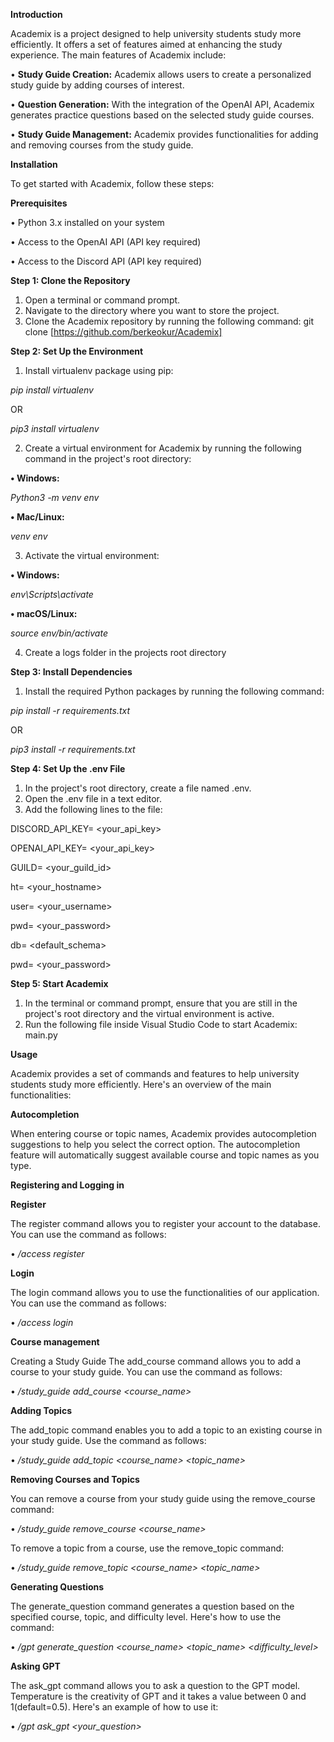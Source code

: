 **Introduction**

Academix is a project designed to help university students study more efficiently. It offers a set of features aimed at enhancing the study experience. The main features of Academix include:

•	**Study Guide Creation:** Academix allows users to create a personalized study guide by adding courses of interest.

•	**Question Generation:** With the integration of the OpenAI API, Academix generates practice questions based on the selected study guide courses.

•	**Study Guide Management:** Academix provides functionalities for adding and removing courses from the study guide.

**Installation**

To get started with Academix, follow these steps:

**Prerequisites**

•	Python 3.x installed on your system

•	Access to the OpenAI API (API key required)

•	Access to the Discord API (API key required)

**Step 1: Clone the Repository**
1.	Open a terminal or command prompt.
2.	Navigate to the directory where you want to store the project.
3.	Clone the Academix repository by running the following command:
git clone [https://github.com/berkeokur/Academix]

**Step 2: Set Up the Environment**
1.	Install virtualenv package using pip:

_pip install virtualenv_

OR

_pip3 install virtualenv_

2.	Create a virtual environment for Academix by running the following command in the project's root directory:

**•	Windows:**

_Python3 -m venv env_
	
**•	Mac/Linux:**

_venv env_


3.	Activate the virtual environment:

**•	Windows:**

_env\Scripts\activate_

**• macOS/Linux:**

_source env/bin/activate_


4. Create a logs folder in the projects root directory



**Step 3: Install Dependencies**
1.	Install the required Python packages by running the following command:

_pip install -r requirements.txt_

OR

_pip3 install -r requirements.txt_




**Step 4: Set Up the .env File**
1.	In the project's root directory, create a file named .env.
2.	Open the .env file in a text editor.
3.	Add the following lines to the file:

DISCORD_API_KEY= <your_api_key>

OPENAI_API_KEY= <your_api_key>

GUILD= <your_guild_id>

ht= <your_hostname>

user= <your_username>

pwd= <your_password>

db= <default_schema>

pwd= <your_password>


**Step 5: Start Academix**

1.	In the terminal or command prompt, ensure that you are still in the project's root directory and the virtual environment is active.
2.	Run the following file inside Visual Studio Code to start Academix:
main.py


**Usage**

Academix provides a set of commands and features to help university students study more efficiently. Here's an overview of the main functionalities:

**Autocompletion**

When entering course or topic names, Academix provides autocompletion suggestions to help you select the correct option. The autocompletion feature will automatically suggest available course and topic names as you type.


**Registering and Logging in**

**Register**

The register command allows you to register your account to the database. You can use the command as follows:

•	_/access register <email> <password>_
	
	
**Login**
	
The login command allows you to use the functionalities of our application. You can use the command as follows:
	
•	_/access login <email> <password>_
	
	
**Course management**
	
Creating a Study Guide
The add_course command allows you to add a course to your study guide. You can use the command as follows:
	
•	_/study_guide add_course <course_name>_

	
**Adding Topics**
	
The add_topic command enables you to add a topic to an existing course in your study guide. Use the command as follows:
	
•	_/study_guide add_topic <course_name> <topic_name>_

	
**Removing Courses and Topics**
	
You can remove a course from your study guide using the remove_course command:
	
•	_/study_guide remove_course <course_name>_

	
To remove a topic from a course, use the remove_topic command:
	
•	_/study_guide remove_topic <course_name> <topic_name>_

	
**Generating Questions**
	
The generate_question command generates a question based on the specified course, topic, and difficulty level. Here's how to use the command:
	
•	_/gpt generate_question <course_name>  <topic_name>  <difficulty_level>_

	
**Asking GPT**
	
The ask_gpt command allows you to ask a question to the GPT model. Temperature is the creativity of GPT and it takes a value between 0 and 1(default=0.5). Here's an example of how to use it:
	
•	_/gpt ask_gpt <your_question> <temperature>_
	
	
